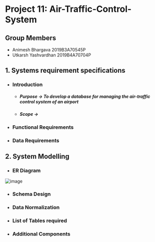 # Project 11: Air-Traffic-Control-System

## Group Members
- Animesh Bhargava      2019B3A70545P
- Utkarsh Yashvardhan   2019B4A70704P

## 1. Systems requirement specifications

- ### Introduction
  - ##### Purpose -> To develop a database for managing the air-traffic control system of an airport
  - ##### Scope ->
- ### Functional Requirements
- ### Data Requirements


## 2. System Modelling

- ### ER Diagram
![image](https://user-images.githubusercontent.com/55776095/162679307-d8362f65-b5b6-4ccc-b4d6-d02640fabc30.png)
- ### Schema Design
- ### Data Normalization
- ### List of Tables required
- ### Additional Components
